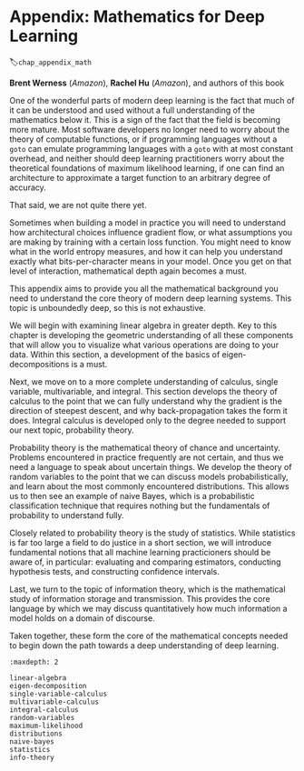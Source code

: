 # Appendix: Mathematics for Deep Learning
:label:`chap_appendix_math`

**Brent Werness** (*Amazon*), **Rachel Hu** (*Amazon*), and authors of this book


One of the wonderful parts of modern deep learning is the fact that much of it can be understood and used without a full understanding of the mathematics below it.  This is a sign of the fact that the field is becoming more mature.  Most software developers no longer need to worry about the theory of computable functions, or if programming languages without a `goto` can emulate programming languages with a `goto` with at most constant overhead, and neither should deep learning practitioners worry about the theoretical foundations of maximum likelihood learning, if one can find an architecture to approximate a target function to an arbitrary degree of accuracy.

That said, we are not quite there yet.

Sometimes when building a model in practice you will need to understand how architectural choices influence gradient flow, or what assumptions you are making by training with a certain loss function.  You might need to know what in the world entropy measures, and how it can help you understand exactly what bits-per-character means in your model.  Once you get on that level of interaction, mathematical depth again becomes a must.

This appendix aims to provide you all the mathematical background you need to understand the core theory of modern deep learning systems.  This topic is unboundedly deep, so this is not exhaustive.

We will begin with examining linear algebra in greater depth.  Key to this chapter is developing the geometric understanding of all these components that will allow you to visualize what various operations are doing to your data.  Within this section, a development of the basics of eigen-decompositions is a must.

Next, we move on to a more complete understanding of calculus, single variable, multivariable, and integral.  This section develops the theory of calculus to the point that we can fully understand why the gradient is the direction of steepest descent, and why back-propagation takes the form it does.  Integral calculus is developed only to the degree needed to support our next topic, probability theory.

Probability theory is the mathematical theory of chance and uncertainty.  Problems encountered in practice frequently are not certain, and thus we need a language to speak about uncertain things.  We develop the theory of random variables to the point that we can discuss models probabilistically, and learn about the most commonly encountered distributions.  This allows us to then see an example of naive Bayes, which is a probabilistic classification technique that requires nothing but the fundamentals of probability to understand fully.

Closely related to probability theory is the study of statistics.  While statistics is far too large a field to do justice in a short section, we will introduce fundamental notions that all machine learning practicioners should be aware of, in particular: evaluating and comparing estimators, conducting hypothesis tests, and constructing confidence intervals. 

Last, we turn to the topic of information theory, which is the mathematical study of information storage and transmission.  This provides the core language by which we may discuss quantitatively how much information a model holds on a domain of discourse.

Taken together, these form the core of the mathematical concepts needed to begin down the path towards a deep understanding of deep learning.

```toc
:maxdepth: 2

linear-algebra
eigen-decomposition
single-variable-calculus
multivariable-calculus
integral-calculus
random-variables
maximum-likelihood
distributions
naive-bayes
statistics
info-theory
```

